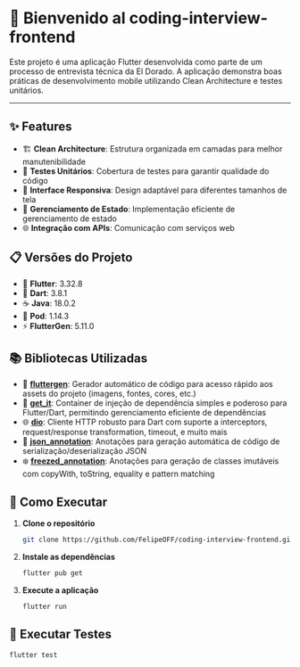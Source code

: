 
# 🚀 Bienvenido al coding-interview-frontend

Este projeto é uma aplicação Flutter desenvolvida como parte de um processo de entrevista técnica da El Dorado. A aplicação demonstra boas práticas de desenvolvimento mobile utilizando Clean Architecture e testes unitários.

---

## ✨ Features

- 🏗️ **Clean Architecture**: Estrutura organizada em camadas para melhor manutenibilidade
- 🧪 **Testes Unitários**: Cobertura de testes para garantir qualidade do código
- 📱 **Interface Responsiva**: Design adaptável para diferentes tamanhos de tela
- 🔄 **Gerenciamento de Estado**: Implementação eficiente de gerenciamento de estado
- 🌐 **Integração com APIs**: Comunicação com serviços web

## 📋 Versões do Projeto

- 🎯 **Flutter**: 3.32.8
- 🎨 **Dart**: 3.8.1
- ☕ **Java**: 18.0.2
- 🍎 **Pod**: 1.14.3
- ⚡ **FlutterGen**: 5.11.0

## 📚 Bibliotecas Utilizadas

- 🎨 **[fluttergen](https://pub.dev/packages/flutter_gen)**: Gerador automático de código para acesso rápido aos assets do projeto (imagens, fontes, cores, etc.)
- 💉 **[get_it](https://pub.dev/packages/get_it)**: Container de injeção de dependência simples e poderoso para Flutter/Dart, permitindo gerenciamento eficiente de dependências
- 🌐 **[dio](https://pub.dev/packages/dio)**: Cliente HTTP robusto para Dart com suporte a interceptors, request/response transformation, timeout, e muito mais
- 📄 **[json_annotation](https://pub.dev/packages/json_annotation)**: Anotações para geração automática de código de serialização/deserialização JSON
- ❄️ **[freezed_annotation](https://pub.dev/packages/freezed_annotation)**: Anotações para geração de classes imutáveis com copyWith, toString, equality e pattern matching

## 🚀 Como Executar

1. **Clone o repositório**
   ```bash
   git clone https://github.com/FelipeOFF/coding-interview-frontend.git
   ```

2. **Instale as dependências**
   ```bash
   flutter pub get
   ```

3. **Execute a aplicação**
   ```bash
   flutter run
   ```
## 🧪 Executar Testes

```bash
flutter test
```
